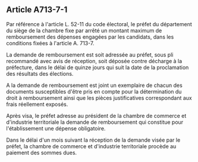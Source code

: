 Article A713-7-1
----
Par référence à l'article L. 52-11 du code électoral, le préfet du département
du siège de la chambre fixe par arrêté un montant maximum de remboursement des
dépenses engagées par les candidats, dans les conditions fixées à l'article A.
713-7.

La demande de remboursement est soit adressée au préfet, sous pli recommandé
avec avis de réception, soit déposée contre décharge à la préfecture, dans le
délai de quinze jours qui suit la date de la proclamation des résultats des
élections.

A la demande de remboursement est joint un exemplaire de chacun des documents
susceptibles d'être pris en compte pour la détermination du droit à
remboursement ainsi que les pièces justificatives correspondant aux frais
réellement exposés.

Après visa, le préfet adresse au président de la chambre de commerce et
d'industrie territoriale la demande de remboursement qui constitue pour
l'établissement une dépense obligatoire.

Dans le délai d'un mois suivant la réception de la demande visée par le préfet,
la chambre de commerce et d'industrie territoriale procède au paiement des
sommes dues.
